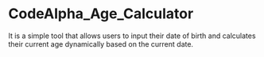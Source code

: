 # CodeAlpha_Age_Calculator
It is a simple tool that allows users to input their date of birth and calculates their current age dynamically based on the current date.
